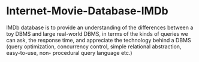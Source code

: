 # Internet-Movie-Database-IMDb
IMDb database is to provide an understanding of the differences between a toy DBMS and large real-world DBMS, in terms of the kinds of queries we can ask, the response time, and appreciate the technology behind a DBMS (query optimization, concurrency control, simple relational abstraction, easy-to-use, non- procedural query language etc.)
